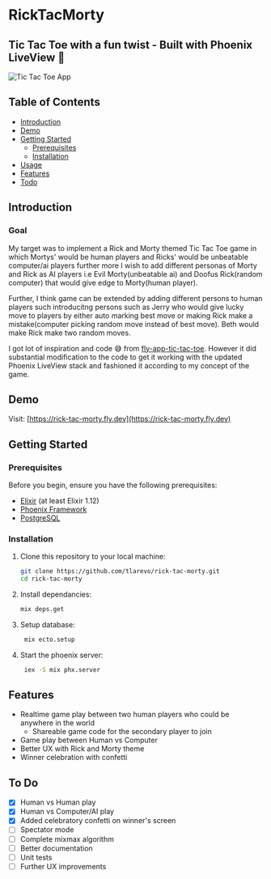 # RickTacMorty

## Tic Tac Toe with a fun twist - Built with Phoenix LiveView 🧡

![Tic Tac Toe App](tic_tac_toe_app_screenshot.png)

## Table of Contents

- [Introduction](#introduction)
- [Demo](#demo)
- [Getting Started](#getting-started)
  - [Prerequisites](#prerequisites)
  - [Installation](#installation)
- [Usage](#usage)
- [Features](#features)
- [Todo](#todo)

## Introduction

### Goal

My target was to implement a Rick and Morty themed Tic Tac Toe game in which Mortys' would be human players and Ricks' would be unbeatable computer/ai players further more I wish to add different personas of Morty and Rick as AI players i.e Evil Morty(unbeatable ai) and Doofus Rick(random computer) that would give edge to Morty(human player).

Further, I think game can be extended by adding different persons to human players such introducitng persons such as Jerry who would give lucky move to players by either auto marking best move or making Rick make a mistake(computer picking random move instead of best move). Beth would make Rick make two random moves.

I got lot of inspiration and code 😅 from [fly-app-tic-tac-toe](https://github.com/fly-apps/tictac). However it did substantial modification to the code to get it working with the updated Phoenix LiveView stack and fashioned it according to my concept of the game.

## Demo

Visit: [https://rick-tac-morty.fly.dev](https://rick-tac-morty.fly.dev)

## Getting Started

### Prerequisites

Before you begin, ensure you have the following prerequisites:

- [Elixir](https://elixir-lang.org/install.html) (at least Elixir 1.12)
- [Phoenix Framework](https://hexdocs.pm/phoenix/installation.html)
- [PostgreSQL](https://www.postgresql.org/download/)

### Installation

1. Clone this repository to your local machine:

   ```bash
   git clone https://github.com/tlarevo/rick-tac-morty.git
   cd rick-tac-morty
   ```

2. Install dependancies:

   ```bash
   mix deps.get

   ```

3. Setup database:

   ```bash
    mix ecto.setup

   ```

4. Start the phoenix server:

   ```bash
    iex -S mix phx.server

   ```

## Features

- Realtime game play between two human players who could be anywhere in the world
  - Shareable game code for the secondary player to join
- Game play between Human vs Computer
- Better UX with Rick and Morty theme
- Winner celebration with confetti

## To Do

- [x] Human vs Human play
- [x] Human vs Computer/AI play
- [x] Added celebratory confetti on winner's screen
- [ ] Spectator mode
- [ ] Complete mixmax algorithm
- [ ] Better documentation
- [ ] Unit tests
- [ ] Further UX improvements
